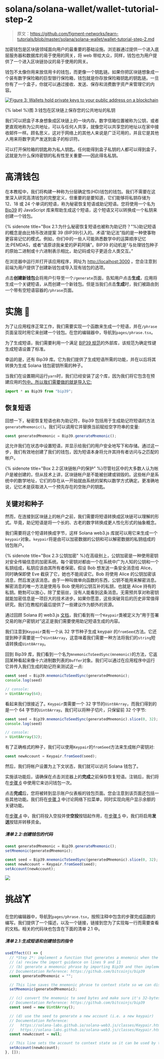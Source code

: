 # solana/solana-wallet/wallet-tutorial-step-2

> 原文：<https://github.com/figment-networks/learn-tutorials/blob/master/solana/solana-wallet/wallet-tutorial-step-2.md>

加密钱包是区块链领域面向用户的最重要的基础设施。浏览器通过提供一个进入底层服务器和数据库的易于使用的网关，将 web 带给大众，同样，钱包也为用户提供了一个进入区块链协议的易于使用的网关。

钱包不太像你用来放信用卡的钱包，而更像一个钥匙链。如果你把区块链想象成一个装有数字保险箱的巨型银行保险箱，钱包就是你存放保险箱钥匙的钥匙链。一旦你有了一个盒子，你就可以通过接收、发送、保存和消费数字资产来管理它的内容。

[![Figure 3: Wallets hold private keys to your public address on a blockchain](img/ab529ed914c3348b5f31549291ffb291.png)](https://raw.githubusercontent.com/figment-networks/learn-tutorials/master/solana/solana-wallet/assets/safe.jpeg?raw=true)

{% label %}图 3:钱包在区块链上保存您的公共地址的私钥

我们可以把盒子本身想象成区块链上的一块内存。数字信箱位置被称为公钥，或者更直观地称为公共地址，可以与任何人共享，就像您可以共享您的地址以在家中接收邮件一样。顾名思义，这对于网络上的其他人来说是广泛可用的，并且它是其他人用来将数字资产发送到盒子的标识符。

可以打开保险箱的钥匙称为私人钥匙。任何能得到盒子私钥的人都可以得到盒子，这就是为什么保持密钥的私有性至关重要——因此得名私钥。

# 高清钱包

在本教程中，我们将构建一种称为分层确定性(HD)钱包的钱包。我们不需要在这里深入研究高清钱包的完整定义，但重要的是要知道，它们能够将私钥存储为 12、18 或 24 个单词的短语，称为秘密恢复短语或助记短语。您将使用一个名为 [Bip39](https://github.com/bitcoinjs/bip39) 的 JavaScript 库来帮助生成这个短语，这个短语又可以转换成一个私钥来创建一个钱包。

{% sidenote title="Box 2.1:为什么秘密恢复短语也被称为助记符？"%}助记短语的概念是由比特币改进提案 39 (BIP39)引入的。术语“助记法”指的是一种使事物更容易记忆的模式。例如，你们中的一些人可能熟悉数学中的运算顺序记忆法:PEMDAS，或者“请原谅我亲爱的萨莉阿姨”。BIP39 的动机是“与处理钱包种子的原始二进制或十六进制表示相比，助记码或句子更适合人类交互。”

在浏览器中运行并打开该应用程序，网址为 [http://localhost:3000](http://localhost:3000) 。您会注意到前端为用户提供了创建新钱包或导入现有钱包的选项。

点击**创建新钱包**会将用户引导至一个`/generate`页面，告知用户点击**生成**，应用将生成一个关键短语，从而创建一个新钱包。但是当我们点击**生成**时，我们被路由到一个带有空短语容器的`/phrase`页面。

# 实施 <g-emoji class="g-emoji" alias="jigsaw" fallback-src="https://github.githubassets.cimg/icons/emoji/unicode/1f9e9.png">🧩</g-emoji>

为了让应用程序正常工作，我们需要实现一个函数来生成一个短语，并在`/phrase`页面呈现时用它来创建一个钱包。在您的编辑器中，导航到`pages/phrase.tsx`。

为了生成短语，我们需要利用一个满足 [BIP39 规范](https://github.com/bitcoin/bips/blob/master/bip-0039.mediawiki)的外部库，该规范为确定性键生成短语设置了标准。

幸运的是，还有 Bip39 库。它为我们提供了生成短语所需的功能，并在以后将其转换为生成 Solana 钱包密钥所需的种子。

当我们在设置期间运行`yarn`时，我们已经安装了这个库，因为我们将它包含在预建应用的[包中。所以我们需要做的就是导入它:](https://github.com/figment-networks/wallet-tutorial/blob/main/package.json)

```js
import * as Bip39 from "bip39";
```

## 恢复短语

回想一下，秘密恢复短语也称为助记符，Bip39 包括用于生成助记符短语的方法`generateMnemonic()`。我们可以调用它并替换当前赋给空字符串的变量:

```js
const generatedMnemonic = Bip39.generateMnemonic();
```

这允许我们在状态中设置短语，并显示给我们的用户安全地写下和存储。通过这一步，我们有效地创建了我们的钱包，因为短语本身将允许其持有者访问与之匹配的帐户。

{% sidenote title="Box 2.2:区块链帐户的保护" %}尽管社区中的大多数人认为帐户是被创建的，但从技术上讲，区块链帐户是不能被创建或销毁的。这些帐户是系统中的数学地址，它们的存在从一开始就由系统的架构以数学方式确定。更准确地说，记忆术是获取进入一个预先存在的空账户的钥匙。

## 关键对和种子

然而，在连接到区块链上的帐户之前，我们需要将短语转换成区块链可以理解的形式。毕竟，助记短语是将一个长的、古老的数字转换成更人性化形式的抽象概念。

我们需要将这个短语转换成字节，这样 Solana web3.js 库就可以用它来生成一个`keypair`对象。`keypair`将是由可以加密数据的公钥和可以解密数据的私钥组成的钱包账户。

{% sidenote title="Box 2.3:公钥加密" %}在高级别上，公钥加密是一种使用密钥对安全传输信息的加密系统。每个密钥对都由一个在系统中广为人知的公钥和一个私钥组成，私钥应该由其所有者保密。假设 Bob 想发送一条安全消息给 Alice，同时确保即使 Eve 截获了它，她也不能阅读它。Bob 将使用 Alice 的公钥加密该消息，然后发送该消息。由于一种叫做单向函数的东西，公钥不能用来解密消息。解密消息的唯一方法是使用与 Bob 使用的公钥互补的私钥，也就是 Alice 持有的私钥。鲍勃可以放心，除了爱丽丝，没有人能看到这条消息。无需预共享对称密钥就能加密信息是一项巨大的技术进步。如果你愿意，这些突破背后的历史非常值得研究。我们在教程的最后提供了一些建议作为额外的资源。

通过回顾 Solana 的 web3.js [文档](https://solana-labs.github.io/solana-web3.js/index.html)，我们看到有一个`Keypair`类被定义为“用于签署交易的账户密钥对”这正是我们需要使用助记短语生成的内容。

我们注意到`Keypair`类有一个从 32 字节种子生成 keypair 的`fromSeed`方法。它还提到种子需要是一个`Uint8Array`，这意味着我们需要一种方法将我们的`string`短语转换成`Uint8Array`。

回到 Bip39 库，我们看到一个名为`mnemonicToSeedSync(mnemonic)`的方法，它返回某种看起来像十六进制数列表的`Buffer`对象。我们可以通过在应用程序中运行它并传入我们生成的助记符来测试这一点:

```js
const seed = Bip39.mnemonicToSeedSync(generatedMnemonic);
console.log(seed)

// console:
> Uint8Array(64);
```

看起来我们很接近了。`Keypair`类需要一个 32 字节的`Uint8Array`，而我们得到的是一个 64 字节的`Uint8Array`。我们可以将种子切片，只保留前 32 个字节:

```js
const seed = Bip39.mnemonicToSeedSync(generatedMnemonic).slice(0, 32);
console.log(seed)

// console:
> Uint8Array(32);
```

有了正确格式的种子，我们可以使用`Keypair`的`fromSeed`方法来生成帐户密钥对:

```js
const newAccount = Keypair.fromSeed(seed);
```

然后，我们将帐户设置为上下文状态，我们就可以访问 Solana 钱包了。

实施该功能后，请确保在点击浏览器上的**完成**之前保存恢复短语。注销后，我们将在[步骤 6](https://learn.figment.io/tutorials/solana-wallet-step-6) 中使用它来访问钱包一次。

点击**完成**后，您将被转到显示账户仪表板的钱包页面。您会注意到该页面还包括一些其他功能。我们将在[步骤 3](https://learn.figment.io/tutorials/solana-wallet-step-3) 中讨论网络下拉菜单，同时实现向用户显示余额的关键功能。

在[步骤 4](https://learn.figment.io/tutorials/solana-wallet-step-4) 中，我们将投入空投并使**空投**按钮起作用，在[步骤 5](https://learn.figment.io/tutorials/solana-wallet-step-5) 中，我们将启用**发送**按钮并转移资金。

##### *清单 2.2:创建钱包的代码*

```js
const generatedMnemonic = Bip39.generateMnemonic();
setMnemonic(generatedMnemonic);

const seed = Bip39.mnemonicToSeedSync(generatedMnemonic).slice(0, 32);
const newAccount = Keypair.fromSeed(seed);
setAccount(newAccount);
```

![](img/97f4fb3e14e8ba799f5b077f5241e46c.png)

# 挑战<g-emoji class="g-emoji" alias="weight_lifting" fallback-src="https://github.githubassets.cimg/icons/emoji/unicode/1f3cb.png">🏋️</g-emoji>

在您的编辑器中，导航到`pages/phrase.tsx`，按照注释中包含的步骤完成函数的编写。我们提供了一个描述，以及一个链接，链接到您为了实现每一行而需要查看的文档。相关的代码块也包含在下面的清单 2.1 中。

##### *清单 2.1:生成短语和创建钱包的指令*

```js
useEffect(() => {
  // *Step 2*: implement a function that generates a mnemonic when the page renders, and uses it to create a wallet (i.e. account)
  // (a) review the import guidance on lines 9 and 11
  // (b) generate a mnemonic phrase by importing Bip39 and then implementing the appropriate method on the imported Bip39 instance
  // Documentation Reference: https://github.com/bitcoinjs/bip39
  const generatedMnemonic = "";

  // This line saves the mnemonic phrase to context state so we can display it for the wallet user to copy
  setMnemonic(generatedMnemonic);

  // (c) convert the mnemonic to seed bytes and make sure it's 32-bytes (Hint: console log the seed to see how many bytes you have vs how many you need)
  // Documentation Reference: https://github.com/bitcoinjs/bip39
  const seed = new Uint8Array();

  // (d) use the seed to generate a new account (i.e. a new keypair)
  // Documentation Reference:
  //   https://solana-labs.github.io/solana-web3.js/classes/Keypair.html
  //   https://solana-labs.github.io/solana-web3.js/classes/Keypair.html#fromSeed
  const newAccount = null;

  // This line sets the account to context state so it can be used by the app
  setAccount(newAccount);
}, []);
```